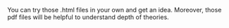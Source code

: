 You can try those .html files in your own and get an idea. Moreover, those pdf files will be helpful to understand depth of theories.
